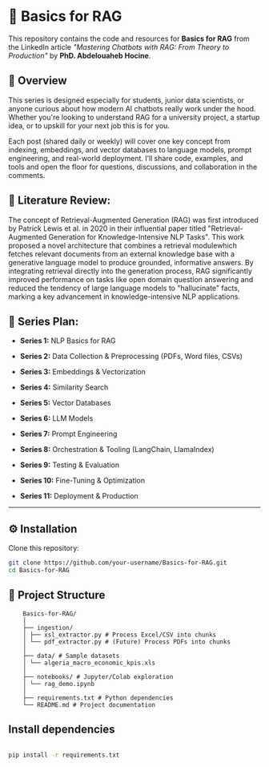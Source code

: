# 🧠 Basics for RAG

This repository contains the code and resources for **Basics for RAG** from the LinkedIn article *"Mastering Chatbots with RAG: From Theory to Production"* by **PhD. Abdelouaheb Hocine**.

## 📖 Overview
This series is designed especially for students, junior data scientists, or anyone curious about how modern AI chatbots really work under the hood. Whether you're looking to understand RAG for a university project, a startup idea, or to upskill for your next job this is for you.

Each post (shared daily or weekly) will cover one key concept from indexing, embeddings, and vector databases to language models, prompt engineering, and real-world deployment. I’ll share code, examples, and tools and open the floor for questions, discussions, and collaboration in the comments.

## 📖 Literature Review: 

The concept of Retrieval-Augmented Generation (RAG) was first introduced by Patrick Lewis et al. in 2020 in their influential paper titled "Retrieval-Augmented Generation for Knowledge-Intensive NLP Tasks". This work proposed a novel architecture that combines a retrieval modulewhich fetches relevant documents from an external knowledge base with a generative language model to produce grounded, informative answers. By integrating retrieval directly into the generation process, RAG significantly improved performance on tasks like open domain question answering and reduced the tendency of large language models to "hallucinate" facts, marking a key advancement in knowledge-intensive NLP applications.

## 📖 Series Plan:

- **Series 1:** NLP Basics for RAG

- **Series 2:** Data Collection & Preprocessing (PDFs, Word files, CSVs)

- **Series 3:** Embeddings & Vectorization

- **Series 4:** Similarity Search

- **Series 5:** Vector Databases

- **Series 6:** LLM Models

- **Series 7:** Prompt Engineering

- **Series 8:** Orchestration & Tooling (LangChain, LlamaIndex)

- **Series 9:** Testing & Evaluation

- **Series 10:** Fine-Tuning & Optimization

- **Series 11:** Deployment & Production
---

## ⚙️ Installation

Clone this repository:

```bash
git clone https://github.com/your-username/Basics-for-RAG.git
cd Basics-for-RAG

```
## 📂 Project Structure

```
    Basics-for-RAG/
    │
    ├── ingestion/
    │ ├── xsl_extractor.py # Process Excel/CSV into chunks
    │ └── pdf_extractor.py # (Future) Process PDFs into chunks
    │
    ├── data/ # Sample datasets
    │ └── algeria_macro_economic_kpis.xls
    │
    ├── notebooks/ # Jupyter/Colab exploration
    │ └── rag_demo.ipynb
    │
    ├── requirements.txt # Python dependencies
    └── README.md # Project documentation
```
## Install dependencies

```bash

pip install -r requirements.txt
```
